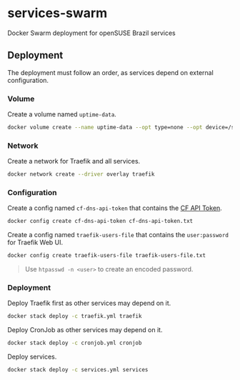 # services-swarm

Docker Swarm deployment for openSUSE Brazil services

## Deployment

The deployment must follow an order, as services depend on external configuration.

### Volume

Create a volume named `uptime-data`.

```bash
docker volume create --name uptime-data --opt type=none --opt device=/srv/data/uptime --opt o=bind
```

### Network

Create a network for Traefik and all services.

```bash
docker network create --driver overlay traefik
```

### Configuration

Create a config named `cf-dns-api-token` that contains the [CF API Token](https://developers.cloudflare.com/api/tokens/create/).

```bash
docker config create cf-dns-api-token cf-dns-api-token.txt
```

Create a config named `traefik-users-file` that contains the `user:password` for Traefik Web UI.

```bash
docker config create traefik-users-file traefik-users-file.txt
```

> Use `htpasswd -n <user>` to create an encoded password.

### Deployment

Deploy Traefik first as other services may depend on it.

```bash
docker stack deploy -c traefik.yml traefik
```

Deploy CronJob as other services may depend on it.

```bash
docker stack deploy -c cronjob.yml cronjob
```

Deploy services.

```bash
docker stack deploy -c services.yml services
```
